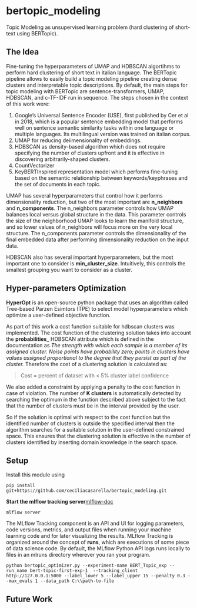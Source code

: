 # bertopic_modeling
Topic Modeling as unsupervised learning problem (hard clustering of short-text using BERTopic).

## The Idea

Fine-tuning the hyperparameters of UMAP and HDBSCAN algortihms to perform hard clustering of short text in italian language.
The BERTopic pipeline allows to easily build a topic modeling pipeline creating dense clusters and interpretable topic descriptions. By default, the main steps for topic modeling with BERTopic are sentence-transformers, UMAP, HDBSCAN, and c-TF-IDF run in sequence. 
The steps chosen in the context of this work were:
  1. Google’s Universal Sentence Encoder (USE), first published by Cer et al in 2018, which is a popular sentence embedding model that performs well on sentence semantic similarity tasks within one language or multiple languages. Its multilingual version was trained on italian corpus.
  2. UMAP for reducing deìimensionality of embeddings.
  3. HDBSCAN as density-based algorithm which does not require specifying the number of clusters upfront and it is effective in discovering arbitrarily-shaped clusters.
  4. CountVectorizer
  5. KeyBERTInspired representation model which performs fine-tuning based on the semantic relationship between keywords/keyphrases and the set of documents in each topic.

UMAP has several hyperparameters that control how it performs dimensionality reduction, but two of the most important are **n_neighbors** and **n_components**. The n_neighbors parameter controls how UMAP balances local versus global structure in the data. This parameter controls the size of the neighborhood UMAP looks to learn the manifold structure, and so lower values of n_neighbors will focus more on the very local structure. The n_components parameter controls the dimensionality of the final embedded data after performing dimensionality reduction on the input data.

HDBSCAN also has several important hyperparameters, but the most important one to consider is **min_cluster_size**. Intuitively, this controls the smallest grouping you want to consider as a cluster. 

## Hyper-parameters Optimization

**HyperOpt** is an open-source python package that uses an algorithm called Tree-based Parzen Esimtors (TPE) to select model hyperparameters which optimize a user-defined objective function.

As part of this work a cost function suitable for hdbscan clusters was implemented. The cost function of the clustering solution takes into account the **probabilities_** HDBSCAN attribute which is defined in the documentation as *The strength with which each sample is a member of its assigned cluster. Noise points have probability zero; points in clusters have values assigned proportional to the degree that they persist as part of the cluster.*
Therefore the cost of a clustering solution is calculated as:
> Cost = percent of dataset with < 5% cluster label confidence

We also added a constraint by applying a penalty to the cost function in case of violation. The number of **K clusters** is automatically detected by searching the optimum in the function described above subject to the fact that the number of clusters must be in the interval provided by the user.

So if the solution is optimal with respect to the cost function but the identified number of clusters is outside the specified interval then the algorithm searches for a suitable solution in the user-defined constrained space.
This ensures that the clustering solution is effective in the number of clusters identified by inserting domain knowledge in the search space.

## Setup
Install this module using

`pip install git+https://github.com/ceciliacasarella/bertopic_modeling.git`

**Start the mlflow tracking server**[mlflow-doc]("https://mlflow.org/docs/latest/tracking.html")

`mlflow server`

The MLflow Tracking component is an API and UI for logging parameters, code versions, metrics, and output files when running your machine learning code and for later visualizing the results. 
MLflow Tracking is organized around the concept of **runs**, which are executions of some piece of data science code.
By default, the MLflow Python API logs runs locally to files in an mlruns directory wherever you ran your program.

`python bertopic_optimizer.py --experiment-name BERT_Topic_exp --run_name bert-topic-first-exp-1  --tracking_client http://127.0.0.1:5000 --label_lower 5 --label_upper 15 --penalty 0.3 --max_evals 1 --data_path C:\\path-to-file`

## Future Work

